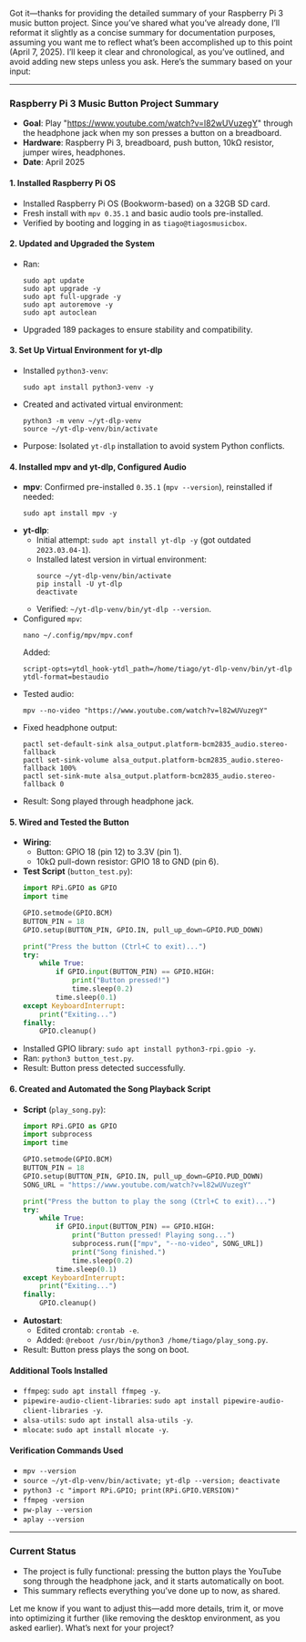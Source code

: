 Got it—thanks for providing the detailed summary of your Raspberry Pi 3 music button project. Since you’ve shared what you’ve already done, I’ll reformat it slightly as a concise summary for documentation purposes, assuming you want me to reflect what’s been accomplished up to this point (April 7, 2025). I’ll keep it clear and chronological, as you’ve outlined, and avoid adding new steps unless you ask. Here’s the summary based on your input:

---

### Raspberry Pi 3 Music Button Project Summary
- **Goal**: Play "https://www.youtube.com/watch?v=l82wUVuzegY" through the headphone jack when my son presses a button on a breadboard.
- **Hardware**: Raspberry Pi 3, breadboard, push button, 10kΩ resistor, jumper wires, headphones.
- **Date**: April 2025

#### 1. Installed Raspberry Pi OS
- Installed Raspberry Pi OS (Bookworm-based) on a 32GB SD card.
- Fresh install with `mpv 0.35.1` and basic audio tools pre-installed.
- Verified by booting and logging in as `tiago@tiagosmusicbox`.

#### 2. Updated and Upgraded the System
- Ran:
  ```
  sudo apt update
  sudo apt upgrade -y
  sudo apt full-upgrade -y
  sudo apt autoremove -y
  sudo apt autoclean
  ```
- Upgraded 189 packages to ensure stability and compatibility.

#### 3. Set Up Virtual Environment for yt-dlp
- Installed `python3-venv`:
  ```
  sudo apt install python3-venv -y
  ```
- Created and activated virtual environment:
  ```
  python3 -m venv ~/yt-dlp-venv
  source ~/yt-dlp-venv/bin/activate
  ```
- Purpose: Isolated `yt-dlp` installation to avoid system Python conflicts.

#### 4. Installed mpv and yt-dlp, Configured Audio
- **mpv**: Confirmed pre-installed `0.35.1` (`mpv --version`), reinstalled if needed:
  ```
  sudo apt install mpv -y
  ```
- **yt-dlp**:
  - Initial attempt: `sudo apt install yt-dlp -y` (got outdated `2023.03.04-1`).
  - Installed latest version in virtual environment:
    ```
    source ~/yt-dlp-venv/bin/activate
    pip install -U yt-dlp
    deactivate
    ```
  - Verified: `~/yt-dlp-venv/bin/yt-dlp --version`.
- Configured `mpv`:
  ```
  nano ~/.config/mpv/mpv.conf
  ```
  Added:
  ```
  script-opts=ytdl_hook-ytdl_path=/home/tiago/yt-dlp-venv/bin/yt-dlp
  ytdl-format=bestaudio
  ```
- Tested audio:
  ```
  mpv --no-video "https://www.youtube.com/watch?v=l82wUVuzegY"
  ```
- Fixed headphone output:
  ```
  pactl set-default-sink alsa_output.platform-bcm2835_audio.stereo-fallback
  pactl set-sink-volume alsa_output.platform-bcm2835_audio.stereo-fallback 100%
  pactl set-sink-mute alsa_output.platform-bcm2835_audio.stereo-fallback 0
  ```
- Result: Song played through headphone jack.

#### 5. Wired and Tested the Button
- **Wiring**:
  - Button: GPIO 18 (pin 12) to 3.3V (pin 1).
  - 10kΩ pull-down resistor: GPIO 18 to GND (pin 6).
- **Test Script** (`button_test.py`):
  ```python
  import RPi.GPIO as GPIO
  import time

  GPIO.setmode(GPIO.BCM)
  BUTTON_PIN = 18
  GPIO.setup(BUTTON_PIN, GPIO.IN, pull_up_down=GPIO.PUD_DOWN)

  print("Press the button (Ctrl+C to exit)...")
  try:
      while True:
          if GPIO.input(BUTTON_PIN) == GPIO.HIGH:
              print("Button pressed!")
              time.sleep(0.2)
          time.sleep(0.1)
  except KeyboardInterrupt:
      print("Exiting...")
  finally:
      GPIO.cleanup()
  ```
- Installed GPIO library: `sudo apt install python3-rpi.gpio -y`.
- Ran: `python3 button_test.py`.
- Result: Button press detected successfully.

#### 6. Created and Automated the Song Playback Script
- **Script** (`play_song.py`):
  ```python
  import RPi.GPIO as GPIO
  import subprocess
  import time

  GPIO.setmode(GPIO.BCM)
  BUTTON_PIN = 18
  GPIO.setup(BUTTON_PIN, GPIO.IN, pull_up_down=GPIO.PUD_DOWN)
  SONG_URL = "https://www.youtube.com/watch?v=l82wUVuzegY"

  print("Press the button to play the song (Ctrl+C to exit)...")
  try:
      while True:
          if GPIO.input(BUTTON_PIN) == GPIO.HIGH:
              print("Button pressed! Playing song...")
              subprocess.run(["mpv", "--no-video", SONG_URL])
              print("Song finished.")
              time.sleep(0.2)
          time.sleep(0.1)
  except KeyboardInterrupt:
      print("Exiting...")
  finally:
      GPIO.cleanup()
  ```
- **Autostart**:
  - Edited crontab: `crontab -e`.
  - Added: `@reboot /usr/bin/python3 /home/tiago/play_song.py`.
- Result: Button press plays the song on boot.

#### Additional Tools Installed
- `ffmpeg`: `sudo apt install ffmpeg -y`.
- `pipewire-audio-client-libraries`: `sudo apt install pipewire-audio-client-libraries -y`.
- `alsa-utils`: `sudo apt install alsa-utils -y`.
- `mlocate`: `sudo apt install mlocate -y`.

#### Verification Commands Used
- `mpv --version`
- `source ~/yt-dlp-venv/bin/activate; yt-dlp --version; deactivate`
- `python3 -c "import RPi.GPIO; print(RPi.GPIO.VERSION)"`
- `ffmpeg -version`
- `pw-play --version`
- `aplay --version`

---

### Current Status
- The project is fully functional: pressing the button plays the YouTube song through the headphone jack, and it starts automatically on boot.
- This summary reflects everything you’ve done up to now, as shared.

Let me know if you want to adjust this—add more details, trim it, or move into optimizing it further (like removing the desktop environment, as you asked earlier). What’s next for your project?
